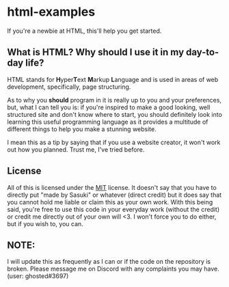 # html-examples
If you're a newbie at HTML, this'll help you get started.

## What is HTML? Why should I use it in my day-to-day life?
HTML stands for **H**yper**T**ext **M**arkup **L**anguage and is used in areas of web development, specifically, page structuring.

As to why you **should** program in it is really up to you and your preferences, but, what I can tell you is:
if you're inspired to make a good looking, well structured site and don't know where to start, you should definitely look into learning this useful programming language as it provides a multitude of different things to help you make a stunning website. 

I mean this as a tip by saying that if you use a website creator, it won't work out how you planned. Trust me, I've tried before.

## License
All of this is licensed under the [MIT](https://github.com/DevSasuki/html-examples/blob/master/LICENSE) license. It doesn't say that you have to directly put "made by Sasuki" or whatever (direct credit) but it does say that you cannot hold me liable or claim this as your own work. With this being said, you're free to use this code in your everyday work (without the credit) or credit me directly out of your own will <3. I won't force you to do either, but if you wish to, you can.

## NOTE:
I will update this as frequently as I can or if the code on the repository is broken. Please message me on Discord with any complaints you may have. (user: ghosted#3697)
